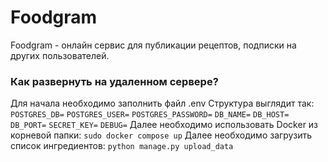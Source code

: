 # Foodgram
Foodgram - онлайн сервис для публикации рецептов, подписки на других пользователей.
### Как развернуть на удаленном сервере?
Для начала необходимо заполнить файл .env 
Структура выглядит так: 
``
POSTGRES_DB=
``
``
POSTGRES_USER=
``
``
POSTGRES_PASSWORD=
``
``
DB_NAME=
``
``
DB_HOST=
``
``
DB_PORT=
``
``
SECRET_KEY=
``
``
DEBUG=
``
Далее необходимо использовать Docker из корневой папки:
``
sudo docker compose up
`` 
Далее необходимо загрузить список ингредиентов:
``
python manage.py upload_data
``